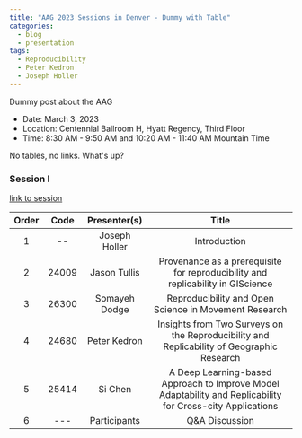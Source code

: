 ```yaml
---
title: "AAG 2023 Sessions in Denver - Dummy with Table"
categories:
  - blog
  - presentation
tags:
  - Reproducibility
  - Peter Kedron
  - Joseph Holler
---
```


Dummy post about the AAG

- Date: March 3, 2023
- Location: Centennial Ballroom H, Hyatt Regency, Third Floor
- Time: 8:30 AM - 9:50 AM and 10:20 AM - 11:40 AM Mountain Time

No tables, no links. What's up?

### Session I

[link to session](https://aag.secure-platform.com/aag2023/solicitations/39/sessiongallery/6277)

| Order |  Code | Presenter(s) | Title |
| :-: | :-: | :-: | :-: |
| 1 | -- | Joseph Holler | Introduction  |
| 2 | 24009 | Jason Tullis | Provenance as a prerequisite for reproducibility and replicability in GIScience |
| 3 | 26300 | Somayeh Dodge | Reproducibility and Open Science in Movement Research |
| 4 | 24680 | Peter Kedron | Insights from Two Surveys on the Reproducibility and Replicability of Geographic Research  |
| 5 | 25414 | Si Chen | A Deep Learning-based Approach to Improve Model Adaptability and Replicability for Cross-city Applications |
| 6 | ---   | Participants | Q&A Discussion |
